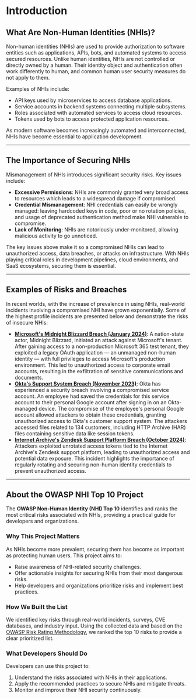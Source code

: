 # Introduction

## What Are Non-Human Identities (NHIs)?

Non-human identities (NHIs) are used to provide authorization to software entities such as applications, APIs, bots, and automated systems to access secured resources. Unlike human identities, NHIs are not controlled or directly owned by a human. Their identity object and authentication often work differently to human, and common human user security measures do not apply to them.

Examples of NHIs include:

- API keys used by microservices to access database applications.
- Service accounts in backend systems connecting multiple subsystems.
- Roles associated with automated services to access cloud resources.
- Tokens used by bots to access protected application resources.

As modern software becomes increasingly automated and interconnected, NHIs have become essential to application development.

---

## The Importance of Securing NHIs

Mismanagement of NHIs introduces significant security risks. Key issues include:

- **Excessive Permissions**: NHIs are commonly granted very broad access to resources which leads to a widespread damage if compromised.
- **Credential Mismanagement**: NHI credentials can easily be wrongly managed: leaving hardcoded keys in code, poor or no rotation policies, and usage of deprecated authentication method make NHI vulnerable to compromise. 
- **Lack of Monitoring**: NHIs are notoriously under-monitored, allowing malicious activity to go unnoticed.

The key issues above make it so a compromised NHIs can lead to unauthorized access, data breaches, or attacks on infrastructure. With NHIs playing critical roles in development pipelines, cloud environments, and SaaS ecosystems, securing them is essential.

---

## Examples of Risks and Breaches

In recent worlds, with the increase of prevalence in using NHIs, real-world incidents involving a compromised NHI have grown exponentially. Some of the highest profile incidents are presented below and demonstrate the risks of insecure NHIs:

- [**Microsoft's Midnight Blizzard Breach (January 2024)**](https://www.microsoft.com/en-us/security/blog/2024/01/25/midnight-blizzard-guidance-for-responders-on-nation-state-attack/): A nation-state actor, Midnight Blizzard, initiated an attack against Microsoft's tenant. After gaining access to a non-production Microsoft 365 test tenant, they exploited a legacy OAuth application — an unmanaged non-human identity — with full privileges to access Microsoft's production environment. This led to unauthorized access to corporate email accounts, resulting in the exfiltration of sensitive communications and documents. 
- [**Okta's Support System Breach (November 2023)**](https://sec.okta.com/articles/2023/11/unauthorized-access-oktas-support-case-management-system-root-cause): Okta has experienced a security breach involving a compromised service account. An employee had saved the credentials for this service account to their personal Google account after signing in on an Okta-managed device. The compromise of the employee's personal Google account allowed attackers to obtain these credentials, granting unauthorized access to Okta's customer support system. The attackers accessed files related to 134 customers, including HTTP Archive (HAR) files containing sensitive data like session tokens.
- [**Internet Archive's Zendesk Support Platform Breach (October 2024)**](https://www.bleepingcomputer.com/news/security/internet-archive-breached-again-through-stolen-access-tokens/): Attackers exploited unrotated access tokens tied to the Internet Archive's Zendesk support platform, leading to unauthorized access and potential data exposure.  This incident highlights the importance of regularly rotating and securing non-human identity credentials to prevent unauthorized access. 

---

## About the OWASP NHI Top 10 Project

The **OWASP Non-Human Identity (NHI) Top 10** identifies and ranks the most critical risks associated with NHIs, providing a practical guide for developers and organizations. 

### Why This Project Matters

As NHIs become more prevalent, securing them has become as important as protecting human users. This project aims to:

- Raise awareness of NHI-related security challenges.
- Offer actionable insights for securing NHIs from their most dangerous risks.
- Help developers and organizations prioritize risks and implement best practices.

### How We Built the List

We identified key risks through real-world incidents, surveys, CVE databases, and industry input. Using the collected data and based on the [OWASP Risk Rating Methodology](https://owasp.org/www-community/OWASP_Risk_Rating_Methodology), we ranked the top 10 risks to provide a clear prioritized list.

### What Developers Should Do

Developers can use this project to:

1. Understand the risks associated with NHIs in their applications.
2. Apply the recommended practices to secure NHIs and mitigate threats.
3. Monitor and improve their NHI security continuously.

